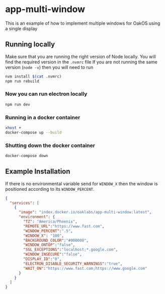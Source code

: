 # app-multi-window

This is an example of how to implement multiple windows for OakOS using a single display

## Running locally

Make sure that you are running the right version of Node locally. You will find the required version in the `.nvmrc` file
If you are not running the same version (`node -v`) then you will need to run

``` bash
nvm install $(cat .nvmrc)
npm run rebuild
```

### Now you can run electron locally

``` bash
npm run dev
```

### Running in a docker container

``` bash
xhost +
docker-compose up --build
```

### Shutting down the  docker container

``` bash
docker-compose down
```

## Example Installation

If there is no environmental variable send for `WINDOW_X` then the window is positioned according to its `WINDOW_PERCENT`.

``` json
{
  "services": [
    {
      "image": "index.docker.io/oaklabs/app-multi-window:latest",
      "environment": {
        "TZ": "America/Phoenix",
        "REMOTE_URL":"https://www.fast.com",
        "WINDOW_PERCENT":".5",
        "WINDOW_X": "100",
        "BACKGROUND_COLOR":"#000000",
        "WINDOW_ONTOP":"false",
        "SSL_EXCEPTIONS":"localhost;*.google.com",
        "WINDOW_INSECURE":"false",
        "DISPLAY_ID":"0",
        "ELECTRON_DISABLE_SECURITY_WARNINGS":"true",
        "WAIT_ON":"https://www.fast.com;https://www.google.com"
      }
    }
  ]
}

```
